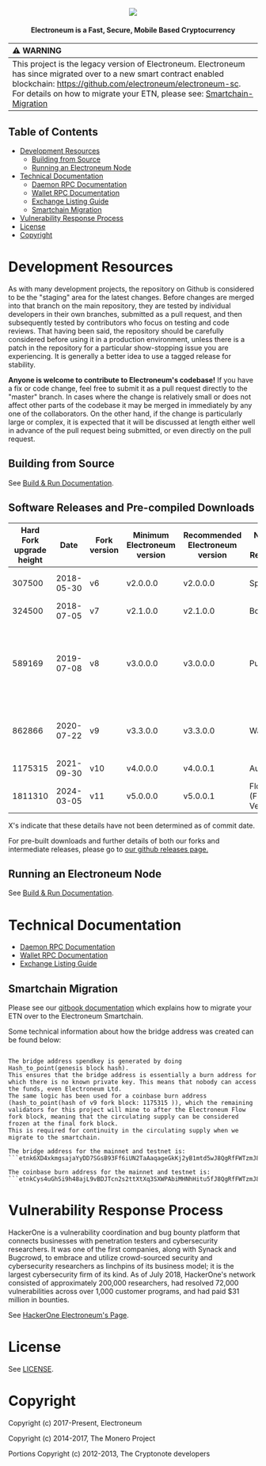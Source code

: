 <p align="center">
  <img src="https://imgur.com/3FpIaYL.png">
</p>
<h4 align="center">Electroneum is a Fast, Secure, Mobile Based Cryptocurrency </h4>

| :warning: WARNING                                                                                                                                                                                                                                                                   |
|:------------------------------------------------------------------------------------------------------------------------------------------------------------------------------------------------------------------------------------------------------------------------------------|
| This project is the legacy version of Electroneum. Electroneum has since migrated over to a new smart contract enabled blockchain: https://github.com/electroneum/electroneum-sc. For details on how to migrate your ETN, please see: [Smartchain-Migration](#Smartchain-Migration) |

## Table of Contents

 * [Development Resources](#Development-Resources)
   * [Building from Source](#Building-from-Source)
   * [Running an Electroneum Node](#Running-an-Electroneum-Node)
 * [Technical Documentation](#Technical-Documentation)
   * [Daemon RPC Documentation](docs/daemon-rpc-documentation.md)
   * [Wallet RPC Documentation](docs/wallet-rpc-documentation.md)
   * [Exchange Listing Guide](docs/exchange-listing-guide.md)
   * [Smartchain Migration](#Smartchain-Migration)
 * [Vulnerability Response Process](#Vulnerability-Response-Process)
 * [License](#License)
 * [Copyright](#Copyright)

# Development Resources

As with many development projects, the repository on Github is considered to be the "staging" area for the latest changes. Before changes are merged into that branch on the main repository, they are tested by individual developers in their own branches, submitted as a pull request, and then subsequently tested by contributors who focus on testing and code reviews. That having been said, the repository should be carefully considered before using it in a production environment, unless there is a patch in the repository for a particular show-stopping issue you are experiencing. It is generally a better idea to use a tagged release for stability.

**Anyone is welcome to contribute to Electroneum's codebase!** If you have a fix or code change, feel free to submit it as a pull request directly to the "master" branch. In cases where the change is relatively small or does not affect other parts of the codebase it may be merged in immediately by any one of the collaborators. On the other hand, if the change is particularly large or complex, it is expected that it will be discussed at length either well in advance of the pull request being submitted, or even directly on the pull request.

## Building from Source

See [Build & Run Documentation](docs/build-and-run.md).

## Software Releases and Pre-compiled Downloads

| Hard Fork upgrade height | Date       | Fork version     | Minimum Electroneum version    | Recommended Electroneum version | Name of Release               | Details                                                                                                                                                                                                                                        |
|--------------------------|------------|------------------|--------------------------------|---------------------------------|-------------------------------|------------------------------------------------------------------------------------------------------------------------------------------------------------------------------------------------------------------------------------------------|
| 307500                   | 2018-05-30 | v6               | v2.0.0.0                       | v2.0.0.0                        | Spark                         | Disable Mixin, Disable RingCT, Base Fee to 0.10 from 0.01, 120s Block Time, Anti-Asic Resistance                                                                                                                                               |
| 324500                   | 2018-07-05 | v7               | v2.1.0.0                       | v2.1.0.0                        | Bolt                          | Enable ASIC                                                                                                                                                                                                                                    |
| 589169                   | 2019-07-08 | v8               | v3.0.0.0                       | v3.0.0.0                        | Pulse                         | Migration to our next generation moderated blockchain with Proof of Responsbility. 300kB Blocks : Increased TPS. Improved Unlock Time (5 Blocks), Many Security Improvements, HackerOne Fixes, Reduced Block Reward By 75% (A Double Halvening) |
| 862866                   | 2020-07-22 | v9               | v3.3.0.0                       | v3.3.0.0                        | Wave                          | Block Reward reduction and future halving scheduling (halving every 4 years, minimum 50etn until max supply. 25etn emission per block after reaching max supply).                                                                              
| 1175315                  | 2021-09-30 | v10              | v4.0.0.0                       | v4.0.0.1                        | Aurora                        | Migration to a transparent blockchain with permissioned validation                                                                                                                                                                             |             
| 1811310                  | 2024-03-05 | v11              | v5.0.0.0                       | v5.0.0.1                        | Flow (Final Version)          | Bridge to the Electroneum Smart chain (github.com/electroneum/electroneum-sc)                                                                                                                                                                  |

X's indicate that these details have not been determined as of commit date.

For pre-built downloads and further details of both our forks and intermediate releases, please go to [our github releases page.](https://github.com/electroneum/electroneum/releases)

## Running an Electroneum Node

See [Build & Run Documentation](docs/build-and-run.md).

# Technical Documentation

* [Daemon RPC Documentation](docs/daemon-rpc-documentation.md)
* [Wallet RPC Documentation](docs/wallet-rpc-documentation.md)
* [Exchange Listing Guide](docs/exchange-listing-guide.md)

## Smartchain Migration

Please see our  [gitbook documentation](https://developer.electroneum.com/)
which explains how to migrate your ETN over to the Electroneum Smartchain.

Some technical information about how the bridge address was created can be found below:
```

The bridge address spendkey is generated by doing Hash_to_point(genesis block hash).
This ensures that the bridge address is essentially a burn address for which there is no known private key. This means that nobody can access the funds, even Electroneum Ltd.
The same logic has been used for a coinbase burn address (hash_to_point(hash of v9 fork block: 1175315 )), which the remaining validators for this project will mine to after the Electroneum Flow fork block, meaning that the circulating supply can be considered frozen at the final fork block.
This is required for continuity in the circulating supply when we migrate to the smartchain.

The bridge address for the mainnet and testnet is:
```etnk6XD4xkmgsajaYyDD7SGsB93Ff6iUN2TaAaqageGkKj2yB1mtd5wJ8QgRfFWTzmJ8QgRfFWTzmJ8QgRfFWTzm4t51KXZBNg```

The coinbase burn address for the mainnet and testnet is:
```etnkCys4uGhSi9h48ajL9vBDJTcn2s2ttXtXq3SXWPAbiMHNhHitu5fJ8QgRfFWTzmJ8QgRfFWTzmJ8QgRfFWTzm4t51HTfCtK```

```

# Vulnerability Response Process

HackerOne is a vulnerability coordination and bug bounty platform that connects businesses with penetration testers and cybersecurity researchers. It was one of the first companies, along with Synack and Bugcrowd, to embrace and utilize crowd-sourced security and cybersecurity researchers as linchpins of its business model; it is the largest cybersecurity firm of its kind. As of July 2018, HackerOne's network consisted of approximately 200,000 researchers, had resolved 72,000 vulnerabilities across over 1,000 customer programs, and had paid $31 million in bounties.

See [HackerOne Electroneum's Page](https://hackerone.com/electroneum).

# License

See [LICENSE](LICENSE).

# Copyright

Copyright (c) 2017-Present, Electroneum

Copyright (c) 2014-2017, The Monero Project

Portions Copyright (c) 2012-2013, The Cryptonote developers